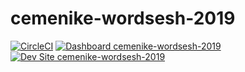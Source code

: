 # cemenike-wordsesh-2019

[![CircleCI](https://circleci.com/gh/pantheon-training-org/cemenike-wordsesh-2019.svg?style=shield)](https://circleci.com/gh/pantheon-training-org/cemenike-wordsesh-2019)
[![Dashboard cemenike-wordsesh-2019](https://img.shields.io/badge/dashboard-cemenike_wordsesh_2019-yellow.svg)](https://dashboard.pantheon.io/sites/f89cec8c-45fb-4dd3-914f-5aead68596ce#dev/code)
[![Dev Site cemenike-wordsesh-2019](https://img.shields.io/badge/site-cemenike_wordsesh_2019-blue.svg)](http://dev-cemenike-wordsesh-2019.pantheonsite.io/)